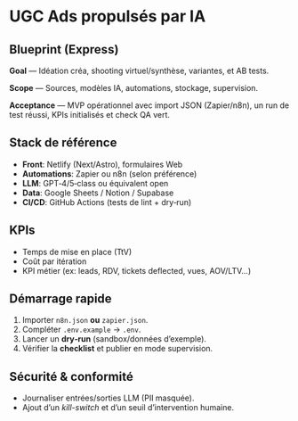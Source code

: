 # UGC Ads propulsés par IA

## Blueprint (Express)
**Goal** — Idéation créa, shooting virtuel/synthèse, variantes, et AB tests.

**Scope** — Sources, modèles IA, automations, stockage, supervision.

**Acceptance** — MVP opérationnel avec import JSON (Zapier/n8n), un run de test réussi, KPIs initialisés et check QA vert.

## Stack de référence
- **Front**: Netlify (Next/Astro), formulaires Web
- **Automations**: Zapier ou n8n (selon préférence)
- **LLM**: GPT‑4/5‑class ou équivalent open
- **Data**: Google Sheets / Notion / Supabase
- **CI/CD**: GitHub Actions (tests de lint + dry‑run)

## KPIs
- Temps de mise en place (TtV)
- Coût par itération
- KPI métier (ex: leads, RDV, tickets deflected, vues, AOV/LTV…)

## Démarrage rapide
1. Importer `n8n.json` **ou** `zapier.json`.
2. Compléter `.env.example` → `.env`.
3. Lancer un **dry‑run** (sandbox/données d’exemple).
4. Vérifier la **checklist** et publier en mode supervision.

## Sécurité & conformité
- Journaliser entrées/sorties LLM (PII masquée).
- Ajout d’un *kill-switch* et d’un seuil d’intervention humaine.
